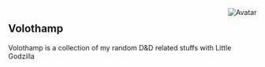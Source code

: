 <img align="right" src="https://raw.github.com/cliffano/volothamp/master/avatar.jpg" alt="Avatar"/>

Volothamp
---------

Volothamp is a collection of my random D&D related stuffs with Little Godzilla
